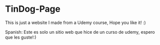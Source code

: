# TinDog-Page
This is just a website I made from a Udemy course, Hope you like it! :)

Spanish: 
Este es solo un sitio web que hice de un curso de udemy, espero que les guste!:)
